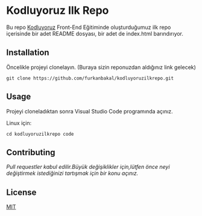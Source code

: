 # Kodluyoruz Ilk Repo

 Bu repo [Kodluyoruz](https://www.kodluyoruz.org/) Front-End Eğitiminde oluşturduğumuz ilk repo içerisinde bir adet README dosyası, bir adet de index.html barındırıyor.

## Installation

 Öncelikle projeyi clonelayın. (Buraya sizin reponuzdan aldığınız link gelecek)

```
git clone https://github.com/furkanbakal/kodluyoruzilkrepo.git
```
## Usage

Projeyi cloneladıktan sonra Visual Studio Code programında açınız.

Linux için:

```
cd kodluyoruzilkrepo code
```

## Contributing

*Pull requestler kabul edilir.Büyük değişiklikler için,lütfen önce neyi değiştirmek istediğinizi tartışmak için bir konu açınız.*

## License


[MIT](https://github.com/furkanbakal/kodluyoruzilkrepo/blob/main/LICENSE)
